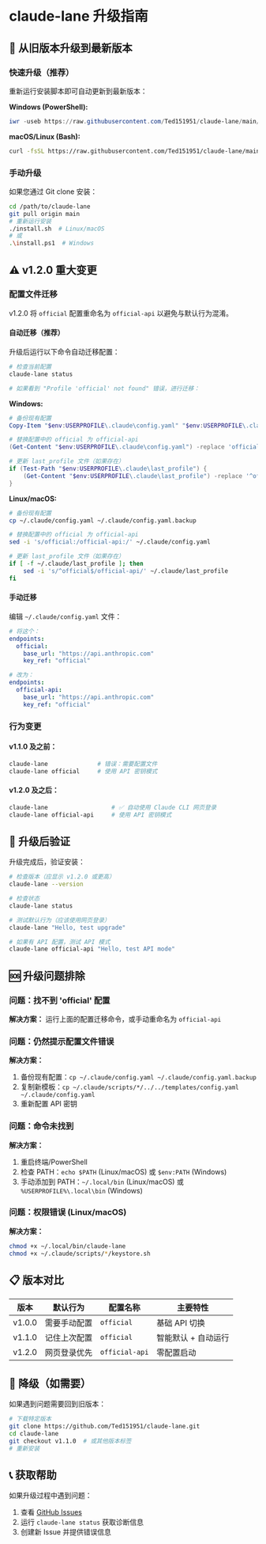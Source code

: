 # claude-lane 升级指南

## 🚀 从旧版本升级到最新版本

### 快速升级（推荐）

重新运行安装脚本即可自动更新到最新版本：

**Windows (PowerShell):**
```powershell
iwr -useb https://raw.githubusercontent.com/Ted151951/claude-lane/main/install.ps1 | iex
```

**macOS/Linux (Bash):**
```bash
curl -fsSL https://raw.githubusercontent.com/Ted151951/claude-lane/main/install.sh | bash
```

### 手动升级

如果您通过 Git clone 安装：

```bash
cd /path/to/claude-lane
git pull origin main
# 重新运行安装
./install.sh  # Linux/macOS
# 或
.\install.ps1  # Windows
```

## ⚠️ v1.2.0 重大变更

### 配置文件迁移

v1.2.0 将 `official` 配置重命名为 `official-api` 以避免与默认行为混淆。

#### 自动迁移（推荐）

升级后运行以下命令自动迁移配置：

```bash
# 检查当前配置
claude-lane status

# 如果看到 "Profile 'official' not found" 错误，进行迁移：
```

**Windows:**
```powershell
# 备份现有配置
Copy-Item "$env:USERPROFILE\.claude\config.yaml" "$env:USERPROFILE\.claude\config.yaml.backup"

# 替换配置中的 official 为 official-api
(Get-Content "$env:USERPROFILE\.claude\config.yaml") -replace 'official:', 'official-api:' | Set-Content "$env:USERPROFILE\.claude\config.yaml"

# 更新 last_profile 文件（如果存在）
if (Test-Path "$env:USERPROFILE\.claude\last_profile") {
    (Get-Content "$env:USERPROFILE\.claude\last_profile") -replace '^official$', 'official-api' | Set-Content "$env:USERPROFILE\.claude\last_profile"
}
```

**Linux/macOS:**
```bash
# 备份现有配置
cp ~/.claude/config.yaml ~/.claude/config.yaml.backup

# 替换配置中的 official 为 official-api
sed -i 's/official:/official-api:/' ~/.claude/config.yaml

# 更新 last_profile 文件（如果存在）
if [ -f ~/.claude/last_profile ]; then
    sed -i 's/^official$/official-api/' ~/.claude/last_profile
fi
```

#### 手动迁移

编辑 `~/.claude/config.yaml` 文件：

```yaml
# 将这个：
endpoints:
  official:
    base_url: "https://api.anthropic.com"
    key_ref: "official"

# 改为：
endpoints:
  official-api:
    base_url: "https://api.anthropic.com"
    key_ref: "official"
```

### 行为变更

#### v1.1.0 及之前：
```bash
claude-lane              # 错误：需要配置文件
claude-lane official     # 使用 API 密钥模式
```

#### v1.2.0 及之后：
```bash
claude-lane                  # ✅ 自动使用 Claude CLI 网页登录
claude-lane official-api     # 使用 API 密钥模式
```

## 🔧 升级后验证

升级完成后，验证安装：

```bash
# 检查版本（应显示 v1.2.0 或更高）
claude-lane --version

# 检查状态
claude-lane status

# 测试默认行为（应该使用网页登录）
claude-lane "Hello, test upgrade"

# 如果有 API 配置，测试 API 模式
claude-lane official-api "Hello, test API mode"
```

## 🆘 升级问题排除

### 问题：找不到 'official' 配置
**解决方案：** 运行上面的配置迁移命令，或手动重命名为 `official-api`

### 问题：仍然提示配置文件错误
**解决方案：** 
1. 备份现有配置：`cp ~/.claude/config.yaml ~/.claude/config.yaml.backup`
2. 复制新模板：`cp ~/.claude/scripts/*/../../templates/config.yaml ~/.claude/config.yaml`
3. 重新配置 API 密钥

### 问题：命令未找到
**解决方案：** 
1. 重启终端/PowerShell
2. 检查 PATH：`echo $PATH` (Linux/macOS) 或 `$env:PATH` (Windows)
3. 手动添加到 PATH：`~/.local/bin` (Linux/macOS) 或 `%USERPROFILE%\.local\bin` (Windows)

### 问题：权限错误 (Linux/macOS)
**解决方案：**
```bash
chmod +x ~/.local/bin/claude-lane
chmod +x ~/.claude/scripts/*/keystore.sh
```

## 📋 版本对比

| 版本 | 默认行为 | 配置名称 | 主要特性 |
|------|----------|----------|----------|
| v1.0.0 | 需要手动配置 | `official` | 基础 API 切换 |
| v1.1.0 | 记住上次配置 | `official` | 智能默认 + 自动运行 |
| v1.2.0 | 网页登录优先 | `official-api` | 零配置启动 |

## 🔄 降级（如需要）

如果遇到问题需要回到旧版本：

```bash
# 下载特定版本
git clone https://github.com/Ted151951/claude-lane.git
cd claude-lane
git checkout v1.1.0  # 或其他版本标签
# 重新安装
```

## 📞 获取帮助

如果升级过程中遇到问题：

1. 查看 [GitHub Issues](https://github.com/Ted151951/claude-lane/issues)
2. 运行 `claude-lane status` 获取诊断信息
3. 创建新 Issue 并提供错误信息
